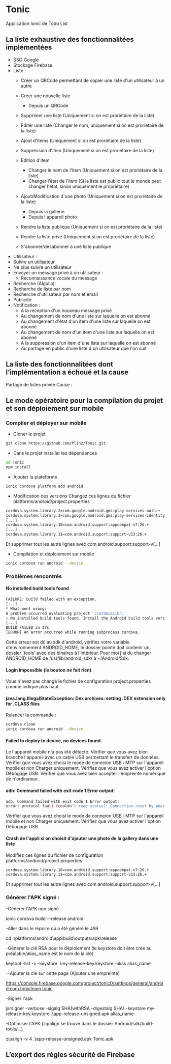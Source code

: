 # Tonic
Application Ionic de Todo List

## La liste exhaustive des fonctionnalitées implémentées
* SSO Google
* Stockage Firebase
* Liste :
  * Créer un QRCode permettant de copier une liste d'un utilisateur à un autre
  * Créer une nouvelle liste
    * Depuis un QRCode
  * Supprimer une liste (Uniquement si on est proriétaire de la liste)
  * Editer une liste (Changer le nom, uniquement si on est proriétaire de la liste)
  * Ajout d'items (Uniquement si on est proriétaire de la liste)
  
  * Suppression d'item (Uniquement si on est proriétaire de la liste)
  * Edition d'item
      * Changer le nom de l'item (Uniquement si on est proriétaire de la liste)
      * Changer l'état de l'item (Si la liste est public tout le monde peut changer l'état, sinon uniquement le propriétaire)
  * Ajout/Modification d'une photo (Uniquement si on est proriétaire de la liste)
    * Depuis la gallerie
    * Depuis l'appareil photo
  * Rendre la liste publique (Uniquement si on est proriétaire de la liste)
  * Rendre la liste privé (Uniquement si on est proriétaire de la liste)
  * S'abonner/desabonner à une liste publique
 * Utilisateur :
  * Suivre un utilisateur
  * Ne plus suivre un utilisateur
  * Envoyer un message privé à un utilisateur :
    * Reconnaissance vocale du message
 * Recherche (Algolia):
  * Recherche de liste par nom 
  * Recherche d'utilisateur par nom et email
* Publicité
* Notification :
  * A la reception d'un nouveau message privé
  * Au changement de nom d'une liste sur laquelle on est abonné
  * Au changement d'état d'un item d'une liste sur laquelle on est abonné
  * Au changement de nom d'un item d'une liste sur laquelle on est abonné
  * A la suppression d'un item d'une liste sur laquelle on est abonné
  * Au partage en public d'une liste d'un utilisateur que l'on suit
## La liste des fonctionnalitées dont l’implémentation a échoué et la cause
Partage de listes privée
Cause : 
## Le mode opératoire pour la compilation du projet et son déploiement sur mobile

### Compiler et déployer sur mobile

* Cloner le projet
 ```sh
git clone https://github.com/Plinz/Tonic.git
```

* Dans le projet installer les dépendances
 ```sh
cd Tonic
npm install
```

* Ajouter la plateforme
 ```sh
ionic cordova platform add android
```

* Modification des versions
Changez ces lignes du fichier platforms/android/project.properties 
 ```sh
cordova.system.library.2=com.google.android.gms:play-services-auth:+
cordova.system.library.3=com.google.android.gms:play-services-identity:+
[...]
cordova.system.library.10=com.android.support:appcompat-v7:26.+
[...]
cordova.system.library.11=com.android.support:support-v13:26.+
```

Et supprimer tout les autre lignes avec com.android.support:support-v[...]


* Compilation et déploiement sur mobile
 ```sh
ionic cordova run android --device
```

### Problèmes rencontrés

#### No installed build tools found

 ```sh
FAILURE: Build failed with an exception.
[...]
* What went wrong:
A problem occurred evaluating project ':CordovaLib'.
> No installed build tools found. Install the Android build tools version 19.1.0 or higher.
[...]
BUILD FAILED in 17s
[ERROR] An error occurred while running subprocess cordova.
```

Cette erreur est dû au sdk d'android, vérifiez votre variable d'environnement ANDROID_HOME, le dossier pointé doit contenir un dossier 'tools' avec des binaires à l'intérieur.
Pour moi j'ai du changer ANDROID_HOME de /usr/lib/android_sdk/ à ~/Android/Sdk.

#### Login impossible (le bouton ne fait rien)

Vous n'avez pas changé le fichier de configuration project.properties comme indiqué plus haut.

#### java.lang.IllegalStateException: Dex archives: setting .DEX extension only for .CLASS files

Relancer la commande :
 ```sh
cordova clean
ionic cordova run android --device
```

#### Failed to deploy to device, no devices found.

Le l'appareil mobile n'a pas été détecté. Vérifier que vous avez bien branché l'appareil avec un cable USB permettant le transfert de données. Vérifier que vous avez choisi le mode de conneion USB : MTP sur l'appareil mobile et non Charger uniquement. Vérifiez que vous avez activer l'option Débogage USB. Vérifier que vous avez bien accepter l'empreinte numérique de n'ordinateur.

#### adb: Command failed with exit code 1 Error output:

 ```sh
adb: Command failed with exit code 1 Error output:
error: protocol fault (couldn't read status): Connection reset by peer
```

Vérifier que vous avez choisi le mode de conneion USB : MTP sur l'appareil mobile et non Charger uniquement. Vérifiez que vous avez activer l'option Débogage USB.

#### Crash de l'appli si on choisit d'ajouter une photo de la gallery dans une liste

Modifiez ces lignes du fichier de configuration platforms/android/project.properties 

 ```sh
cordova.system.library.10=com.android.support:appcompat-v7:26.+
cordova.system.library.11=com.android.support:support-v13:26.+
```

Et supprimer tout les autre lignes avec com.android.support:support-v[...]

### Générer l'APK signé : 

-Générer l'APK non signé

ionic cordova build --release android

-Aller dans le répoire où a été généré le JAR

cd .\platforms\android\app\build\outputs\apk\release

-Générer la clé RSA pour le déploiement (le keystore doit être crée au préalable/alias_name est le nom de la clé)

keytool -list -v -keystore .\my-release-key.keystore  -alias alias_name 

--Ajouter la clé sur cette page (Ajouter une empreinte)

https://console.firebase.google.com/project/tonic0/settings/general/android:com.tonicteam.tonic

-Signer l'apk

jarsigner -verbose -sigalg SHA1withRSA -digestalg SHA1 -keystore my-release-key.keystore .\app-release-unsigned.apk alias_name

-Optimiser l'APK (zipalign se trouve dans le dossier Android/sdk/build-tools/...)

zipalign -v 4 .\app-release-unsigned.apk Tonic.apk
## L’export des règles sécurité de Firebase
